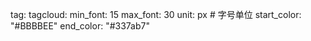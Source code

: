tag:
tagcloud:
min_font: 15
max_font: 30
unit: px # 字号单位
start_color: "#BBBBEE"
end_color: "#337ab7"
